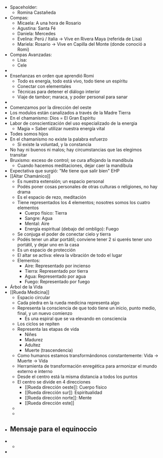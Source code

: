 - Spaceholder:
	- Romina Castañeda
- Compas:
	- Micaela: A una hora de Rosario
	- Agustina: Santa Fé
	- Daniela: Mercedes
	- Evelina: Perú / Italia -> Vive en Rivera Maya (referida de Lisa)
	- Mariela: Rosario -> Vive en Capilla del Monte (donde conoció a Romi)
- Compas Avanzadas:
	- Lisa:
	- Cele
-
- Enseñanzas en orden que aprendió Romi
	- Todo es energía, todo está vivo, todo tiene un espíritu
	- Conectar con elementales
	- Técnicas para detener el diálogo interior
	- Viaje de tambor; maraca, y poder personal para sanar
-
- Comenzamos por la dirección del oeste
- Los modulos están canalizados a través de la Madre Tierra
- En el chamanismo: Dios = El Gran Espíritu
- Labor de conscientización del uso especializado de la energia
	- Magia = Saber utilizar nuestra energía vital
- Todes somos hijos
- En el chamanismo no existe la palabra esfuerzo
	- Sí existe la voluntad, y la constancia
- No hay ni buenos ni malos; hay circumstancias que las elegimos transitar
- Bruxismo: exceso de control; se cura aflojando la mandíbula
	- Cuando hacemos meditaciones, dejar caer la mandíbula
- Expectativa que surgió: "Me tiene que salir bien" EHP
- [[Altar Chamánico]]
	- Es nuestra extensión; un espacio personal
	- Podés poner cosas personales de otras culturas o religiones, no hay drama
	- Es el espacio de rezo, meditación
	- Tiene representados los 4 elementos; nosotres somos los cuatro elementos
		- Cuerpo físico: Tierra
		- Sangre: Agua
		- Mental: Aire
		- Energía espiritual (debajo del ombligo): Fuego
	- Se conjuga el poder de conectar cielo y tierra
	- Podés tener un altar portátil; conviene tener 2 si querés tener uno portátil, y dejar uno en la casa
	- Es un espacio de protección
	- El altar se activa: eleva la vibración de todo el lugar
	- Elementos:
		- Aire: Representado por incienso
		- Tierra: Representado por tierra
		- Agua: Representado por agua
		- Fuego: Representado por fuego
- Árbol de la Vida
- [[Rueda Medicina]]
	- Espacio circular
	- Cada piedra en la rueda medicina representa algo
	- Representa la consciencia de que todo tiene un inicio, punto medio, final, y un nuevo comienzo
		- Es una espiral que se va elevando en consciencia
	- Los ciclos se repiten
	- Representa las etapas de vida
		- Niñes
		- Madurez
		- Adultez
		- Muerte (trascendencia)
	- Como humanos estamos transformándonos constantemente: Vida -> Muerte -> Vida
	- Herramienta de transformación enregética para armonizar el mundo externo e interno
	- Desde el centro está la misma distancia a todos los puntos
	- El centro se divide en 4 direcciones
		- [[Rueda dirección oeste]]: Cuerpo físico
		- [[Rueda dirección sur]]: Espiritualidad
		- [[Rueda dirección norte]]: Mente
		- [[Rueda dirección este]]
	-
	-
- Mensaje para el equinoccio
	-
-
	-
-
